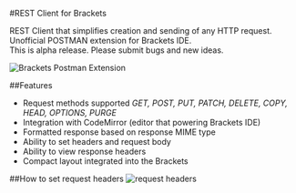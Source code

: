 #REST Client for Brackets

REST Client that simplifies creation and sending of any HTTP request.  
Unofficial POSTMAN extension for Brackets IDE.  
This is alpha release. Please submit bugs and new ideas.

![Brackets Postman Extension](https://raw.githubusercontent.com/dnbard/brackets-postman/master/presentation/postman.gif)

##Features
* Request methods supported *GET, POST, PUT, PATCH, DELETE, COPY, HEAD, OPTIONS, PURGE*
* Integration with CodeMirror (editor that powering Brackets IDE)
* Formatted response based on response MIME type
* Ability to set headers and request body
* Ability to view response headers
* Compact layout integrated into the Brackets

##How to set request headers
![request headers](https://raw.githubusercontent.com/dnbard/brackets-postman/master/presentation/headers.gif)
